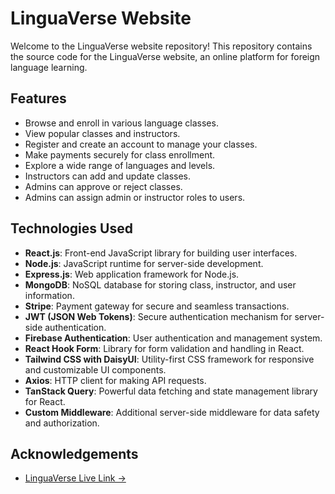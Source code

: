 # LinguaVerse Website

Welcome to the LinguaVerse website repository! This repository contains the source code for the LinguaVerse website, an online platform for foreign language learning.

## Features

- Browse and enroll in various language classes.
- View popular classes and instructors.
- Register and create an account to manage your classes.
- Make payments securely for class enrollment.
- Explore a wide range of languages and levels.
- Instructors can add and update classes.
- Admins can approve or reject classes.
- Admins can assign admin or instructor roles to users.

## Technologies Used

- **React.js**: Front-end JavaScript library for building user interfaces.
- **Node.js**: JavaScript runtime for server-side development.
- **Express.js**: Web application framework for Node.js.
- **MongoDB**: NoSQL database for storing class, instructor, and user information.
- **Stripe**: Payment gateway for secure and seamless transactions.
- **JWT (JSON Web Tokens)**: Secure authentication mechanism for server-side authentication.
- **Firebase Authentication**: User authentication and management system.
- **React Hook Form**: Library for form validation and handling in React.
- **Tailwind CSS with DaisyUI**: Utility-first CSS framework for responsive and customizable UI components.
- **Axios**: HTTP client for making API requests.
- **TanStack Query**: Powerful data fetching and state management library for React.
- **Custom Middleware**: Additional server-side middleware for data safety and authorization.


## Acknowledgements

 - [LinguaVerse Live Link ->](https://summer-camp-school-a061a.web.app)